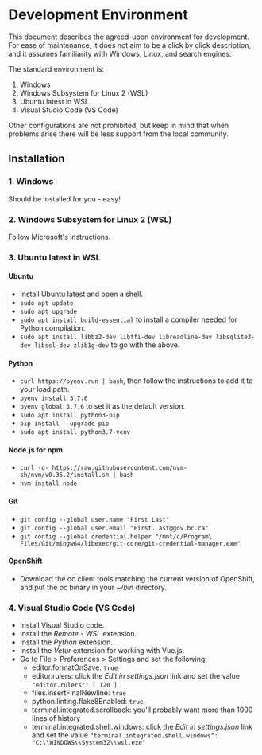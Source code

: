 # Development Environment

This document describes the agreed-upon environment for development. For ease of maintenance, it does not aim to be a
click by click description, and it assumes familiarity with Windows, Linux, and search engines.

The standard environment is:
1. Windows
2. Windows Subsystem for Linux 2 (WSL)
3. Ubuntu latest in WSL
4. Visual Studio Code (VS Code)

Other configurations are not prohibited, but keep in mind that when problems arise there will be less support from the
local community.

## Installation

### 1. Windows

Should be installed for you - easy!

### 2. Windows Subsystem for Linux 2 (WSL)

Follow Microsoft's instructions.

### 3. Ubuntu latest in WSL

#### Ubuntu

- Install Ubuntu latest and open a shell.
- `sudo apt update`
- `sudo apt upgrade`
- `sudo apt install build-essential` to install a compiler needed for Python compilation.
- `sudo apt install libbz2-dev libffi-dev libreadline-dev libsqlite3-dev libssl-dev zlib1g-dev` to go with the above.

#### Python

- `curl https://pyenv.run | bash`, then follow the instructions to add it to your load path.
- `pyenv install 3.7.6`
- `pyenv global 3.7.6` to set it as the default version.
- `sudo apt install python3-pip`
- `pip install --upgrade pip`
- `sudo apt install python3.7-venv`

#### Node.js for npm

- `curl -o- https://raw.githubusercontent.com/nvm-sh/nvm/v0.35.2/install.sh | bash`
- `nvm install node`

#### Git

- `git config --global user.name "First Last"`
- `git config --global user.email "First.Last@gov.bc.ca"`
- `git config --global credential.helper
"/mnt/c/Program\ Files/Git/mingw64/libexec/git-core/git-credential-manager.exe"`

#### OpenShift

- Download the oc client tools matching the current version of OpenShift, and put the *oc* binary in your *~/bin*
directory.

### 4. Visual Studio Code (VS Code)

- Install Visual Studio code.
- Install the *Remote - WSL* extension.
- Install the *Python* extension.
- Install the *Vetur* extension for working with Vue.js.
- Go to File > Preferences > Settings and set the following:
  - editor.formatOnSave: `true`
  - editor.rulers: click the *Edit in settings.json* link and set the value `"editor.rulers": [ 120 ]`
  - files.insertFinalNewline: `true`
  - python.linting.flake8Enabled: `true`
  - terminal.integrated.scrollback: you'll probably want more than 1000 lines of history
  - terminal.integrated.shell.windows: click the *Edit in settings.json* link and set the value
    `"terminal.integrated.shell.windows": "C:\\WINDOWS\\System32\\wsl.exe"`
